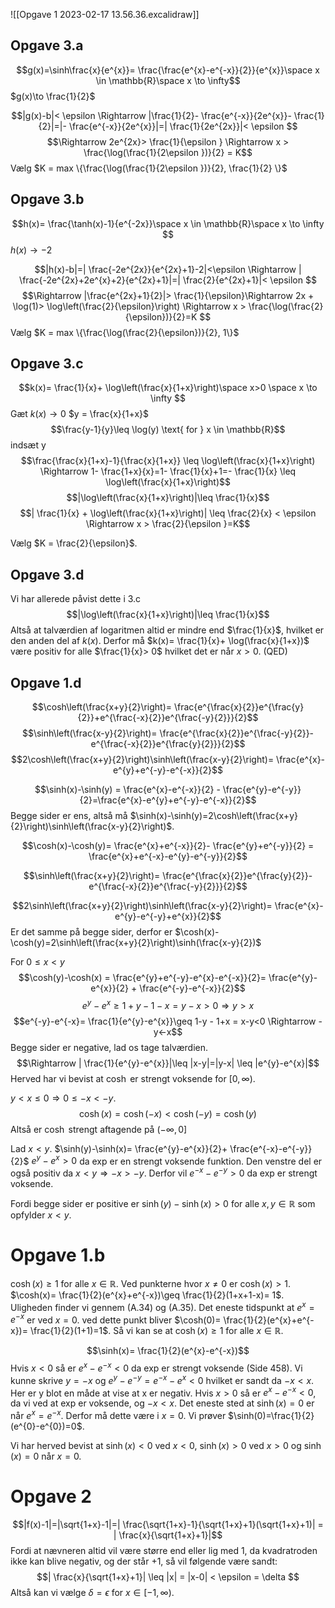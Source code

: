 ![[Opgave 1 2023-02-17 13.56.36.excalidraw]]

## Opgave 3.a
$$g(x)=\sinh\frac{x}{e^{x}}= \frac{\frac{e^{x}-e^{-x}}{2}}{e^{x}}\space x \in \mathbb{R}\space x \to \infty$$
$g(x)\to \frac{1}{2}$

$$|g(x)-b|< \epsilon \Rightarrow |\frac{1}{2}- \frac{e^{-x}}{2e^{x}}- \frac{1}{2}|=|- \frac{e^{-x}}{2e^{x}}|=| \frac{1}{2e^{2x}}|< \epsilon $$
$$\Rightarrow 2e^{2x}> \frac{1}{\epsilon } \Rightarrow x > \frac{\log(\frac{1}{2\epsilon })}{2} = K$$
Vælg $K = max \{\frac{\log(\frac{1}{2\epsilon })}{2}, \frac{1}{2} \}$

## Opgave 3.b
$$h(x)= \frac{\tanh(x)-1}{e^{-2x}}\space x \in \mathbb{R}\space x \to \infty $$
$h(x)\to -2$

$$|h(x)-b|=| \frac{-2e^{2x}}{e^{2x}+1}-2|<\epsilon \Rightarrow | \frac{-2e^{2x}+2e^{x}+2}{e^{2x}+1}|=| \frac{2}{e^{2x}+1}|< \epsilon $$
$$\Rightarrow |\frac{e^{2x}+1}{2}|> \frac{1}{\epsilon}\Rightarrow 2x + \log(1)> \log\left(\frac{2}{\epsilon}\right) \Rightarrow x > \frac{\log(\frac{2}{\epsilon})}{2}=K $$
Vælg $K = max \{\frac{\log(\frac{2}{\epsilon})}{2}, 1\}$

## Opgave 3.c
$$k(x)= \frac{1}{x}+ \log\left(\frac{x}{1+x}\right)\space x>0 \space x \to \infty $$
Gæt $k(x)\to 0$
$y = \frac{x}{1+x}$
$$\frac{y-1}{y}\leq \log(y) \text{ for } x \in \mathbb{R}$$
indsæt y
$$\frac{\frac{x}{1+x}-1}{\frac{x}{1+x}} \leq \log\left(\frac{x}{1+x}\right) \Rightarrow 1- \frac{1+x}{x}=1- \frac{1}{x}+1=- \frac{1}{x} \leq \log\left(\frac{x}{1+x}\right)$$
$$|\log\left(\frac{x}{1+x}\right)|\leq \frac{1}{x}$$
$$| \frac{1}{x} + \log\left(\frac{x}{1+x}\right)| \leq \frac{2}{x} < \epsilon \Rightarrow x > \frac{2}{\epsilon }=K$$

Vælg $K = \frac{2}{\epsilon}$.

## Opgave 3.d
Vi har allerede påvist dette i 3.c $$|\log\left(\frac{x}{1+x}\right)|\leq \frac{1}{x}$$
Altså at talværdien af logaritmen altid er mindre end $\frac{1}{x}$, hvilket er den anden del af $k(x)$. Derfor må $k(x)= \frac{1}{x}+ \log(\frac{x}{1+x})$ være positiv for alle $\frac{1}{x}> 0$ hvilket det er når $x >0$. (QED)

## Opgave 1.d
$$\cosh\left(\frac{x+y}{2}\right)= \frac{e^{\frac{x}{2}}e^{\frac{y}{2}}+e^{\frac{-x}{2}}e^{\frac{-y}{2}}}{2}$$
$$\sinh\left(\frac{x-y}{2}\right)= \frac{e^{\frac{x}{2}}e^{\frac{-y}{2}}-e^{\frac{-x}{2}}e^{\frac{y}{2}}}{2}$$
$$2\cosh\left(\frac{x+y}{2}\right)\sinh\left(\frac{x-y}{2}\right)= \frac{e^{x}-e^{y}+e^{-y}-e^{-x}}{2}$$

$$\sinh(x)-\sinh(y) = \frac{e^{x}-e^{-x}}{2} - \frac{e^{y}-e^{-y}}{2}=\frac{e^{x}-e^{y}+e^{-y}-e^{-x}}{2}$$
Begge sider er ens, altså må $\sinh(x)-\sinh(y)=2\cosh\left(\frac{x+y}{2}\right)\sinh\left(\frac{x-y}{2}\right)$.

$$\cosh(x)-\cosh(y)= \frac{e^{x}+e^{-x}}{2}- \frac{e^{y}+e^{-y}}{2} = \frac{e^{x}+e^{-x}-e^{y}-e^{-y}}{2}$$

$$\sinh\left(\frac{x+y}{2}\right)= \frac{e^{\frac{x}{2}}e^{\frac{y}{2}}-e^{\frac{-x}{2}}e^{\frac{-y}{2}}}{2}$$

$$2\sinh\left(\frac{x+y}{2}\right)\sinh\left(\frac{x-y}{2}\right)= \frac{e^{x}-e^{y}-e^{-y}+e^{x}}{2}$$
Er det samme på begge sider, derfor er $\cosh(x)-\cosh(y)=2\sinh\left(\frac{x+y}{2}\right)\sinh(\frac{x-y}{2})$

For $0 \leq x < y$ 
$$\cosh(y)-\cosh(x) = \frac{e^{y}+e^{-y}-e^{x}-e^{-x}}{2}= \frac{e^{y}-e^{x}}{2} + \frac{e^{-y}-e^{-x}}{2}$$
$$e^{y}-e^{x}\geq 1+y-1-x = y-x > 0 \Rightarrow y >x$$
$$e^{-y}-e^{-x}= \frac{1}{e^{y}-e^{x}}\geq 1-y - 1+x = x-y<0 \Rightarrow -y<-x$$
Begge sider er negative, lad os tage talværdien.
$$\Rightarrow | \frac{1}{e^{y}-e^{x}}|\leq |x-y|=|y-x| \leq |e^{y}-e^{x}|$$
Herved har vi bevist at $\cosh$ er strengt voksende for $[0, \infty )$.

$y<x \leq 0 \Rightarrow 0 \leq -x < -y$.
$$\cosh(x)=\cosh(-x)<\cosh(-y)=\cosh(y)$$
Altså er $\cosh$ strengt aftagende på $(-\infty, 0]$

Lad $x < y$. $\sinh(y)-\sinh(x)= \frac{e^{y}-e^{x}}{2}+ \frac{e^{-x}-e^{-y}}{2}$
$e^{y}-e^{x}>0$ da exp er en strengt voksende funktion.
Den venstre del er også positiv da $x < y \Rightarrow -x > -y$. Derfor vil $e^{-x}-e^{-y}>0$ da exp er strengt voksende.

Fordi begge sider er positive er $\sinh(y)-\sinh(x)>0$ for alle $x, y \in \mathbb{R}$ som opfylder $x < y$.

# Opgave 1.b

$\cosh(x)\geq 1$ for alle $x \in \mathbb{R}$.
Ved punkterne hvor $x \neq 0$ er $\cosh(x)> 1$. $\cosh(x)= \frac{1}{2}(e^{x}+e^{-x})\geq \frac{1}{2}(1+x+1-x)= 1$. Uligheden finder vi gennem (A.34) og (A.35).
Det eneste tidspunkt at $e^{x}=e^{-x}$ er ved $x=0$. ved dette punkt bliver $\cosh(0)= \frac{1}{2}(e^{x}+e^{-x})= \frac{1}{2}(1+1)=1$.
Så vi kan se at $\cosh(x)\geq 1$ for alle $x \in \mathbb{R}$.

$$\sinh(x)= \frac{1}{2}(e^{x}-e^{-x})$$
Hvis $x < 0$ så er $e^{x}-e^{-x}<0$ da exp er strengt voksende (Side 458). Vi kunne skrive $y = -x$ og $e^{y}-e^{-y} = e^{-x}-e^{x}<0$ hvilket er sandt da $-x < x$. Her er y blot en måde at vise at x er negativ.
Hvis $x >0$ så er $e^{x}-e^{-x}<0$, da vi ved at exp er voksende, og $-x <x$.
Det eneste sted at $\sinh(x)=0$ er når $e^{x}=e^{-x}$. Derfor må dette være i $x=0$. Vi prøver $\sinh(0)=\frac{1}{2}(e^{0}-e^{0})=0$.

Vi har herved bevist at $\sinh(x) < 0$ ved $x <0$, $\sinh(x) >0$ ved $x >0$ og $\sinh(x)=0$ når $x=0$. 

# Opgave 2
$$|f(x)-1|=|\sqrt{1+x}-1|=| \frac{\sqrt{1+x}-1}{\sqrt{1+x}+1}(\sqrt{1+x}+1)| = | \frac{x}{\sqrt{1+x}+1}|$$
Fordi at nævneren altid vil være større end eller lig med 1, da kvadratroden ikke kan blive negativ, og der står +1, så vil følgende være sandt:
$$| \frac{x}{\sqrt{1+x}+1}| \leq |x| = |x-0| < \epsilon = \delta $$
Altså kan vi vælge $\delta = \epsilon$ for $x \in [-1,\infty)$.